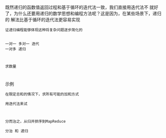 

既然递归的函数值返回过程和基于循环的迭代法一致，我们直接用迭代法不
就好了，为什么还要用递归的数学思想和编程方法呢？这是因为，在某些场景下，递归的
解法比基于循环的迭代法更容易实现

    证递归编程能够体现这种将复杂问题逐步简化的
    
    
    一对一 多对一 迭代
    一对多 递归
# 

    求数量
    
        
# 
示例

    在限定总和的情况下，求所有可能的加和方式
    
    用迭代法来试
    
    
#     


    分而治之，从归并排序到MapReduce
    
    分治 和 递归 
